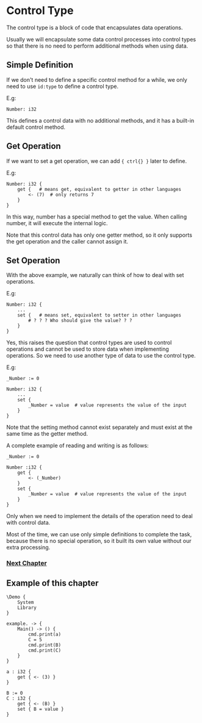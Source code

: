 # Control Type
The control type is a block of code that encapsulates data operations.

Usually we will encapsulate some data control processes into control types so that there is no need to perform additional methods when using data.

## Simple Definition
If we don't need to define a specific control method for a while, we only need to use `id:type` to define a control type.

E.g:
```
Number: i32
```
This defines a control data with no additional methods, and it has a built-in default control method.

## Get Operation
If we want to set a get operation, we can add `{ ctrl{} }` later to define.

E.g:
```
Number: i32 {
    get {   # means get, equivalent to getter in other languages
        <- (7)  # only returns 7
    }
}
```
In this way, number has a special method to get the value. When calling number, it will execute the internal logic.

Note that this control data has only one getter method, so it only supports the get operation and the caller cannot assign it.
## Set Operation
With the above example, we naturally can think of how to deal with set operations.

E.g:
```
Number: i32 {
    ...
    set {   # means set, equivalent to setter in other languages
        # ? ? ? Who should give the value? ? ?
    }
}
```
Yes, this raises the question that control types are used to control operations and cannot be used to store data when implementing operations.
So we need to use another type of data to use the control type.

E.g:
```
_Number := 0

Number: i32 {
    ...
    set {
        _Number = value  # value represents the value of the input
    }
}
```

Note that the setting method cannot exist separately and must exist at the same time as the getter method.

A complete example of reading and writing is as follows:
```
_Number := 0

Number :i32 {
    get {
        <- (_Number)
    }
    set {
        _Number = value  # value represents the value of the input
    }
}
```

Only when we need to implement the details of the operation need to deal with control data.

Most of the time, we can use only simple definitions to complete the task, because there is no special operation, so it built its own value without our extra processing.

### [Next Chapter](protocol-type.md)

## Example of this chapter
```
\Demo {
    System
    Library
}

example. -> {
    Main() -> () {
        cmd.print(a)
        C = 5
        cmd.print(B)
        cmd.print(C)
    }
}

a : i32 {
    get { <- (3) }
}

B := 0
C : i32 {
    get { <- (B) }
    set { B = value }
}
```